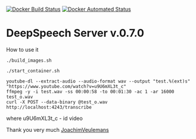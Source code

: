 [![Docker Build Status](https://img.shields.io/docker/cloud/build/eagle2000/deepspeech-0.7.0-server-docker)](https://hub.docker.com/r/eagle2000/deepspeech-0.7.0-server-docker/builds)
[![Docker Automated Status](https://img.shields.io/docker/cloud/automated/eagle2000/deepspeech-0.7.0-server-docker)](https://hub.docker.com/r/eagle2000/deepspeech-0.7.0-server-docker)

# DeepSpeech Server v.0.7.0

How to use it 

``` ./build_images.sh ```

``` ./start_container.sh ```

``` rm -rf *.wav
youtube-dl --extract-audio --audio-format wav --output "test.%(ext)s" "https://www.youtube.com/watch?v=u9U6mXL3t_c"
ffmpeg -y -i test.wav -ss 00:00:58 -to 00:01:30 -ac 1 -ar 16000 test_o.wav
curl -X POST --data-binary @test_o.wav http://localhost:4243/transcribe
```
where u9U6mXL3t_c - id video

Thank you very much [JoachimVeulemans](https://github.com/JoachimVeulemans/deepspeech-server-docker)


